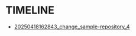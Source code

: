 # TIMELINE


- [20250418162843_change_sample-repository_4](./20250418162825_change_sample-repository_4.md)
